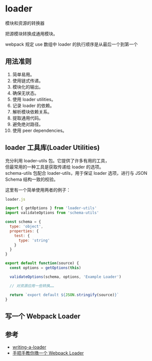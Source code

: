 # loader

模块和资源的转换器

把源模块转换成通用模块。

webpack 规定 use 数组中 loader 的执行顺序是从最后一个到第一个

## 用法准则

1. 简单易用。
2. 使用链式传递。
3. 模块化的输出。
4. 确保无状态。
5. 使用 loader utilities。
6. 记录 loader 的依赖。
7. 解析模块依赖关系。
8. 提取通用代码。
9. 避免绝对路径。
10. 使用 peer dependencies。

## loader 工具库(Loader Utilities)

充分利用 loader-utils 包。它提供了许多有用的工具，  
但最常用的一种工具是获取传递给 loader 的选项。  
schema-utils 包配合 loader-utils，用于保证 loader 选项，进行与 JSON Schema 结构一致的校验。

这里有一个简单使用两者的例子：

```js
loader.js

import { getOptions } from 'loader-utils'
import validateOptions from 'schema-utils'

const schema = {
  type: 'object',
  properties: {
    test: {
      type: 'string'
    }
  }
}

export default function(source) {
  const options = getOptions(this)

  validateOptions(schema, options, 'Example Loader')

  // 对资源应用一些转换……

  return `export default ${JSON.stringify(source)}`
}
```

## 写一个 Webpack Loader

## 参考

- [writing-a-loader](https://webpack.docschina.org/contribute/writing-a-loader)
- [手把手教你撸一个 Webpack Loader](https://blog.csdn.net/lszy16/article/details/79162960)
